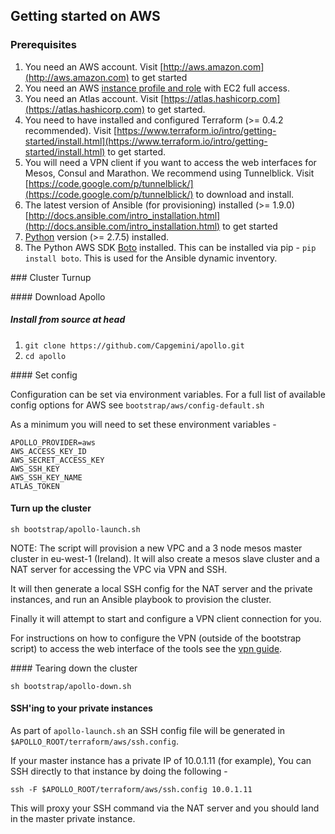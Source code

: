 ## Getting started on AWS

### Prerequisites

1. You need an AWS account. Visit [http://aws.amazon.com](http://aws.amazon.com) to get started
2. You need an AWS [instance profile and role](http://docs.aws.amazon.com/IAM/latest/UserGuide/instance-profiles.html) with EC2 full access.
3. You need an Atlas account. Visit [https://atlas.hashicorp.com](https://atlas.hashicorp.com) to get started.
4. You need to have installed and configured Terraform (>= 0.4.2 recommended). Visit [https://www.terraform.io/intro/getting-started/install.html](https://www.terraform.io/intro/getting-started/install.html) to get started.
5. You will need a VPN client if you want to access the web interfaces for Mesos, Consul and Marathon. We recommend using Tunnelblick. Visit [https://code.google.com/p/tunnelblick/](https://code.google.com/p/tunnelblick/) to download and install.
6. The latest version of Ansible (for provisioning) installed (>= 1.9.0) [http://docs.ansible.com/intro_installation.html](http://docs.ansible.com/intro_installation.html) to get started
7. [Python](https://www.python.org/) version (>= 2.7.5) installed.
8. The Python AWS SDK [Boto](https://github.com/boto/boto) installed.
This can be installed via pip - ```pip install boto```. This is used for the Ansible dynamic inventory.

### Cluster Turnup

#### Download Apollo

##### Install from source at head
1. ```git clone https://github.com/Capgemini/apollo.git```
2. ```cd apollo```

#### Set config

Configuration can be set via environment variables. For a full list of available config
options for AWS see ```bootstrap/aws/config-default.sh```

As a minimum you will need to set these environment variables -

```
APOLLO_PROVIDER=aws
AWS_ACCESS_KEY_ID
AWS_SECRET_ACCESS_KEY
AWS_SSH_KEY
AWS_SSH_KEY_NAME
ATLAS_TOKEN
```

#### Turn up the cluster
```
sh bootstrap/apollo-launch.sh
```

NOTE: The script will provision a new VPC and a 3 node mesos master cluster in eu-west-1 (Ireland). It will also create a mesos slave cluster and a NAT server for accessing the VPC via VPN and SSH.

It will then generate a local SSH config for the NAT server and the private instances, and run an
Ansible playbook to provision the cluster.

Finally it will attempt to start and configure a VPN client connection for you.

For instructions on how to configure the VPN (outside of the bootstrap script) to access the web interface of the tools see the [vpn guide](../aws/vpn.md).

#### Tearing down the cluster
```
sh bootstrap/apollo-down.sh
```

#### SSH'ing to your private instances

As part of ```apollo-launch.sh``` an SSH config file will be generated in ```$APOLLO_ROOT/terraform/aws/ssh.config```.

If your master instance has a private IP of 10.0.1.11 (for example), You can SSH directly to that instance by doing the following -

```
ssh -F $APOLLO_ROOT/terraform/aws/ssh.config 10.0.1.11
```

This will proxy your SSH command via the NAT server and you should land in the master private instance.

